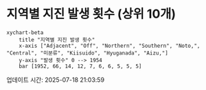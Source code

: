 # 지역별 지진 발생 횟수 (상위 10개)

```mermaid
xychart-beta
    title "지역별 지진 발생 횟수"
    x-axis ["Adjacent", "Off", "Northern", "Southern", "Noto,", "Central", "미분류", "Kiisuido", "Hyuganada", "Aizu,"]
    y-axis "발생 횟수" 0 --> 1954
    bar [1952, 66, 14, 12, 7, 6, 6, 5, 5, 5]
```

업데이트 시간: 2025-07-18 21:03:59
